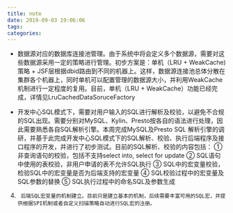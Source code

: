 ```yaml
---
title: note
date: 2019-09-03 19:06:06
tags:
categories:
---
```


- 数据源对应的数据库连接池管理。由于系统中将会定义多个数据源，需要对这些数据源采用一定的策略进行管理。初步方案是：单机（LRU + WeakCache)策略 + JSF层根据dbid路由到不同的机器上。这样，数据源连接池总体分散在集群各个机器上，同时单机可以配置管理的数据源大小，并利用WeakCache机制进行一定程度的复用。目前，单机（LRU + WeakCache）功能已经完成，详情见LruCachedDataSoruceFactory


-   开发中心SQL模式下，需要对用户输入的SQL进行解析及校验，以避免不合规的SQL出现。需要分别对MySQL、Kylin、Presto按各自的语法进行处理，因此需要熟悉各自SQL解析引擎。本周完成MySQL及Presto SQL 解析引擎的调研，并基于此完成开发中心SQL模式下的SQL解析、校验、执行后端程序及接口程序的开发，并进行了初步测试。目前的SQL解析、校验的内容包括：
① 非查询语句的校验，包括不支持select into, select for update
② SQL语句中使用的表校验，非用户申请的表不允许SQL执行
③ SQL中的宏变量校验，检验SQL中的宏变量是否为后端支持的宏变量
④ SQL校验过程中的宏变量及SQL参数的替换 ⑤ SQL执行过程中的命名SQL及参数生成
4.      后端SQL宏变量的机制建立。目前只是建立基本的机制，后续需要丰富可用的SQL宏，并提供根据SPI机制或者自定义扫描策略自动进行SQL宏的注册。
